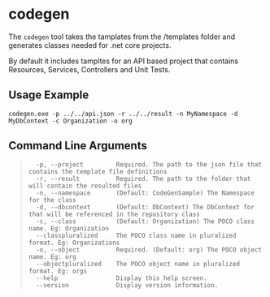 # codegen
The `codegen` tool takes the tamplates from the /templates folder and generates classes needed for .net core projects.

By default it includes tampltes for an API based project that contains Resources, Services, Controllers and Unit Tests.

## Usage Example
`codegen.exe -p ../../api.json -r ../../result -n MyNamespace -d MyDbContext -c Organization -o org`

## Command Line Arguments
>       -p, --project         Required. The path to the json file that contains the template file definitions
>       -r, --result          Required. The path to the folder that will contain the resulted files
>       -n, --namespace       (Default: CodeGenSample) The Namespace for the class
>       -d, --dbcontext       (Default: DbContext) The DbContext for that will be referenced in the repository class
>       -c, --class           (Default: Organization) The POCO class name. Eg: Organization
>       --classpluralized     The POCO class name in pluralized format. Eg: Organizations
>       -o, --object          Required. (Default: org) The POCO object name. Eg: org
>       --objectpluralized    The POCO object name in pluralized format. Eg: orgs
>       --help                Display this help screen.
>       --version             Display version information.

